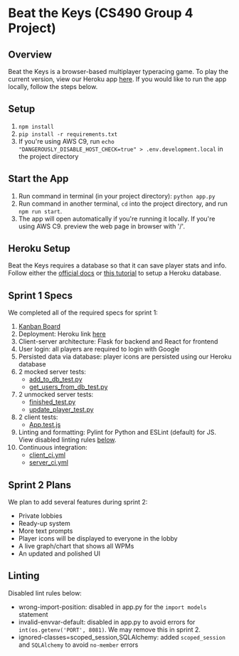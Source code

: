 # Beat the Keys (CS490 Group 4 Project)

## Overview
Beat the Keys is a browser-based multiplayer typeracing game. To play the current version, view our Heroku app [here](https://beat-the-keys.herokuapp.com/). If you would like to run the app locally, follow the steps below.

## Setup
1. `npm install`
2. `pip install -r requirements.txt`
3. If you're using AWS C9, run `echo "DANGEROUSLY_DISABLE_HOST_CHECK=true" > .env.development.local` in the project directory

## Start the App
1. Run command in terminal (in your project directory): `python app.py`
2. Run command in another terminal, `cd` into the project directory, and run `npm run start`. 
3. The app will open automatically if you're running it locally. If you're using AWS C9. preview the web page in browser with '/'.

## Heroku Setup
Beat the Keys requires a database so that it can save player stats and info. Follow either the [official docs](https://devcenter.heroku.com/articles/heroku-postgresql#local-setup) or [this tutorial](https://gist.github.com/naman-njit/a49260e02cd67ea87148e98f79c687fd#create-a-new-database-on-heroku-and-connect-to-our-code) to setup a Heroku database.

## Sprint 1 Specs
We completed all of the required specs for sprint 1:
1. [Kanban Board](https://github.com/Beat-The-Keys/BeatTheKeys/projects/1)
2. Deployment: Heroku link [here](https://beat-the-keys.herokuapp.com/) 
3. Client-server architecture: Flask for backend and React for frontend
4. User login: all players are required to login with Google
5. Persisted data via database: player icons are persisted using our Heroku database
6. 2 mocked server tests: 
    * [add_to_db_test.py](server/add_to_db_test.py)
    * [get_users_from_db_test.py](server/get_users_from_db_test.py)
7. 2 unmocked server tests:
    * [finished_test.py](server/finished_test.py)
    * [update_player_test.py](server/update_player_test.py)
9. 2 client tests:
    * [App.test.js](src/App.test.js)
10. Linting and formatting: Pylint for Python and ESLint (default) for JS. View disabled linting rules [below](#linting).
11. Continuous integration:
    * [client_ci.yml](.github/workflows/client_ci.yml)
    * [server_ci.yml](.github/workflows/server_ci.yml)

## Sprint 2 Plans
We plan to add several features during sprint 2:
* Private lobbies
* Ready-up system
* More text prompts
* Player icons will be displayed to everyone in the lobby
* A live graph/chart that shows all WPMs
* An updated and polished UI
 
## Linting
Disabled lint rules below:
  * wrong-import-position: disabled in app.py for the `import models` statement
  * invalid-envvar-default: disabled in app.py to avoid errors for `int(os.getenv('PORT', 8081)`. We may remove this in sprint 2.
  * ignored-classes=scoped_session,SQLAlchemy: added `scoped_session` and `SQLAlchemy` to avoid `no-member` errors
